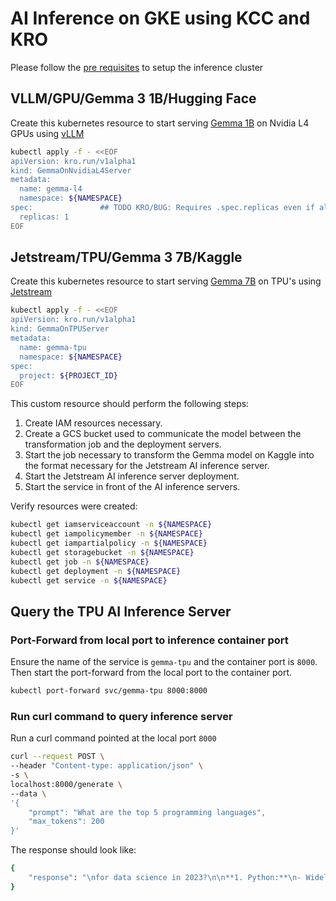 # AI Inference on GKE using KCC and KRO

Please follow the [pre requisites](prerequisite.md) to setup the inference cluster

## VLLM/GPU/Gemma 3 1B/Hugging Face

Create this kubernetes resource to start serving [Gemma 1B](https://huggingface.co/google/gemma-3-1b-it) on Nvidia L4 GPUs using [vLLM](https://docs.vllm.ai/en/latest/) 

```bash
kubectl apply -f - <<EOF
apiVersion: kro.run/v1alpha1
kind: GemmaOnNvidiaL4Server
metadata:
  name: gemma-l4
  namespace: ${NAMESPACE}
spec:               ## TODO KRO/BUG: Requires .spec.replicas even if all spec fields are optional
  replicas: 1
EOF
```



## Jetstream/TPU/Gemma 3 7B/Kaggle

Create this kubernetes resource to start serving [Gemma 7B](https://www.kaggle.com/models/google/gemma) on TPU's using [Jetstream](https://github.com/AI-Hypercomputer/JetStream)

```bash
kubectl apply -f - <<EOF
apiVersion: kro.run/v1alpha1
kind: GemmaOnTPUServer
metadata:
  name: gemma-tpu
  namespace: ${NAMESPACE}
spec:
  project: ${PROJECT_ID}
EOF
```

This custom resource should perform the following steps:

1. Create IAM resources necessary.
2. Create a GCS bucket used to communicate the model between the transformation job and the deployment servers.
3. Start the job necessary to transform the Gemma model on Kaggle into the format necessary for the Jetstream AI inference server.
4. Start the Jetstream AI inference server deployment.
5. Start the service in front of the AI inference servers.

Verify resources were created:

```bash
kubectl get iamserviceaccount -n ${NAMESPACE}
kubectl get iampolicymember -n ${NAMESPACE}
kubectl get iampartialpolicy -n ${NAMESPACE}
kubectl get storagebucket -n ${NAMESPACE}
kubectl get job -n ${NAMESPACE}
kubectl get deployment -n ${NAMESPACE}
kubectl get service -n ${NAMESPACE}

```


## Query the TPU AI Inference Server

### Port-Forward from local port to inference container port

Ensure the name of the service is `gemma-tpu` and the container port is `8000`. Then start the port-forward from the local port to the container port.

```bash
kubectl port-forward svc/gemma-tpu 8000:8000
```

### Run curl command to query inference server

Run a curl command pointed at the local port `8000`

```bash
curl --request POST \
--header "Content-type: application/json" \
-s \
localhost:8000/generate \
--data \
'{
    "prompt": "What are the top 5 programming languages",
    "max_tokens": 200
}'
```

The response should look like:

```bash
{
    "response": "\nfor data science in 2023?\n\n**1. Python:**\n- Widely used for data science due to its simplicity, readability, and extensive libraries for data wrangling, analysis, visualization, and machine learning.\n- Popular libraries include pandas, scikit-learn, and matplotlib.\n\n**2. R:**\n- Statistical programming language widely used for data analysis, visualization, and modeling.\n- Popular libraries include ggplot2, dplyr, and caret.\n\n**3. Java:**\n- Enterprise-grade language with strong performance and scalability.\n- Popular libraries include Spark, TensorFlow, and Weka.\n\n**4. C++:**\n- High-performance language often used for data analytics and machine learning models.\n- Popular libraries include TensorFlow, PyTorch, and OpenCV.\n\n**5. SQL:**\n- Relational database language essential for data wrangling and querying large datasets.\n- Popular tools"
}
```
